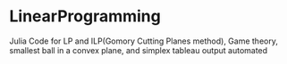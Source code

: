 # LinearProgramming
 Julia Code for LP and ILP(Gomory Cutting Planes method), Game theory, smallest ball in a convex plane, and simplex tableau output automated 
